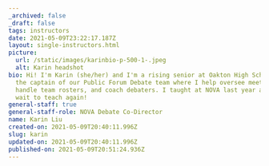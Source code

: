 ```yaml
---
_archived: false
_draft: false
tags: instructors
date: 2021-05-09T23:22:17.187Z
layout: single-instructors.html
picture:
  url: /static/images/karinbio-p-500-1-.jpeg
  alt: Karin headshot
bio: Hi! I'm Karin (she/her) and I'm a rising senior at Oakton High School. I'm
  the captain of our Public Forum Debate team where I help oversee meetings,
  handle team rosters, and coach debaters. I taught at NOVA last year and can't
  wait to teach again!
general-staff: true
general-staff-role: NOVA Debate Co-Director
name: Karin Liu
created-on: 2021-05-09T20:40:11.996Z
slug: karin
updated-on: 2021-05-09T20:40:11.996Z
published-on: 2021-05-09T20:51:24.936Z
---
```

